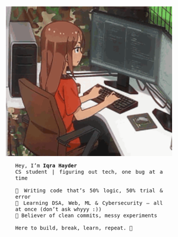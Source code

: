 <!-- Centered image -->
<p align="center">
  <img src="Profile.gif" alt="Profile GIF" width="90%">
</p>

<!-- Text block under image -->
<div style="width:80%; margin:auto; text-align:justify;">
  <samp>
    Hey, I’m <b>Iqra Hayder</b> <br>
    CS student | figuring out tech, one bug at a time <br><br>
    🔹 Writing code that’s 50% logic, 50% trial & error <br>
    🔹 Learning DSA, Web, ML & Cybersecurity — all at once (don’t ask whyyy :)) <br>
    🔹 Believer of clean commits, messy experiments <br><br>
    Here to build, break, learn, repeat. 🚀
  </samp>
</div>
